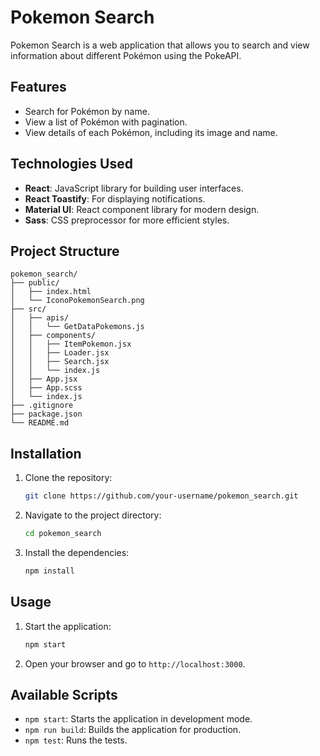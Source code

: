 # Pokemon Search

Pokemon Search is a web application that allows you to search and view information about different Pokémon using the PokeAPI.

## Features

- Search for Pokémon by name.
- View a list of Pokémon with pagination.
- View details of each Pokémon, including its image and name.

## Technologies Used

- **React**: JavaScript library for building user interfaces.
- **React Toastify**: For displaying notifications.
- **Material UI**: React component library for modern design.
- **Sass**: CSS preprocessor for more efficient styles.

## Project Structure

```
pokemon_search/
├── public/
│   ├── index.html
│   └── IconoPokemonSearch.png
├── src/
│   ├── apis/
│   │   └── GetDataPokemons.js
│   ├── components/
│   │   ├── ItemPokemon.jsx
│   │   ├── Loader.jsx
│   │   ├── Search.jsx
│   │   └── index.js
│   ├── App.jsx
│   ├── App.scss
│   └── index.js
├── .gitignore
├── package.json
└── README.md
```

## Installation

1. Clone the repository:
    ```bash
    git clone https://github.com/your-username/pokemon_search.git
    ```
2. Navigate to the project directory:
    ```bash
    cd pokemon_search
    ```
3. Install the dependencies:
    ```bash
    npm install
    ```

## Usage

1. Start the application:
    ```bash
    npm start
    ```
2. Open your browser and go to `http://localhost:3000`.

## Available Scripts

- `npm start`: Starts the application in development mode.
- `npm run build`: Builds the application for production.
- `npm test`: Runs the tests.
